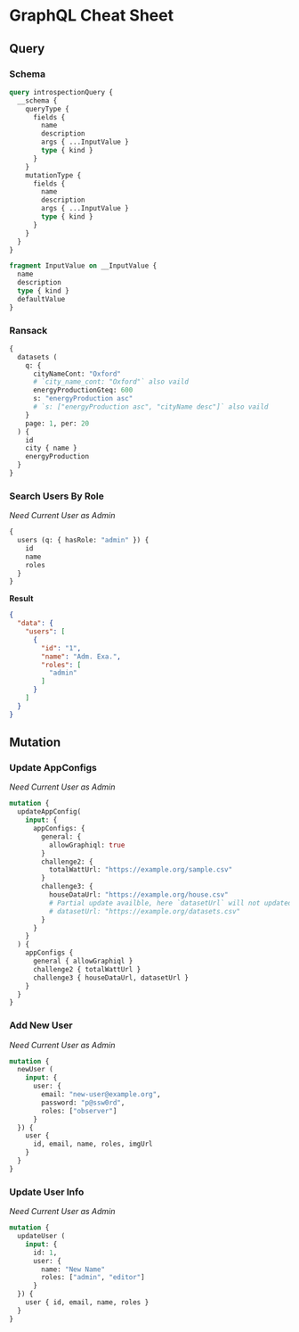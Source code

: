 # GraphQL Cheat Sheet
## Query
### Schema
```graphql
query introspectionQuery {
  __schema {
    queryType {
      fields {
        name
        description
        args { ...InputValue }
        type { kind }
      }
    }
    mutationType {
      fields {
        name
        description
        args { ...InputValue }
        type { kind }
      }
    }
  }
}

fragment InputValue on __InputValue {
  name
  description
  type { kind }
  defaultValue
}
```

### Ransack
```graphql
{
  datasets (
    q: {
      cityNameCont: "Oxford"
      # `city_name_cont: "Oxford"` also vaild
      energyProductionGteq: 600
      s: "energyProduction asc"
      # `s: ["energyProduction asc", "cityName desc"]` also vaild
    }
    page: 1, per: 20
  ) {
    id
    city { name }
    energyProduction
  }
}
```

### Search Users By Role
*Need Current User as Admin*

```graphql
{
  users (q: { hasRole: "admin" }) {
    id
    name
    roles
  }
}
```

**Result**

```json
{
  "data": {
    "users": [
      {
        "id": "1",
        "name": "Adm. Exa.",
        "roles": [
          "admin"
        ]
      }
    ]
  }
}
```

## Mutation
### Update AppConfigs
*Need Current User as Admin*

```graphql
mutation {
  updateAppConfig(
    input: {
      appConfigs: {
        general: {
          allowGraphiql: true
        }
        challenge2: {
          totalWattUrl: "https://example.org/sample.csv"
        }
        challenge3: {
          houseDataUrl: "https://example.org/house.csv"
          # Partial update availble, here `datasetUrl` will not updated
          # datasetUrl: "https://example.org/datasets.csv"
        }
      }
    }
  ) {
    appConfigs {
      general { allowGraphiql }
      challenge2 { totalWattUrl }
      challenge3 { houseDataUrl, datasetUrl }
    }
  }
}
```

### Add New User
*Need Current User as Admin*

```graphql
mutation {
  newUser (
    input: {
      user: {
        email: "new-user@example.org",
        password: "p@ssw0rd",
        roles: ["observer"]
      }
  }) {
    user {
      id, email, name, roles, imgUrl
    }
  }
}
```

### Update User Info
*Need Current User as Admin*

```graphql
mutation {
  updateUser (
    input: {
      id: 1,
      user: {
        name: "New Name"
        roles: ["admin", "editor"]
      }
  }) {
    user { id, email, name, roles }
  }
}
```
